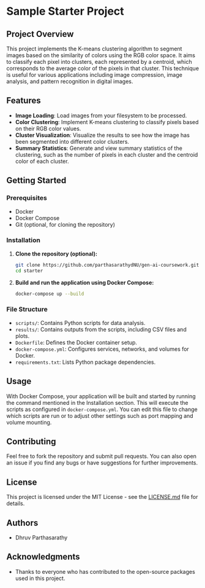# Sample Starter Project

## Project Overview

This project implements the K-means clustering algorithm to segment images based on the similarity of colors using the RGB color space. It aims to classify each pixel into clusters, each represented by a centroid, which corresponds to the average color of the pixels in that cluster. This technique is useful for various applications including image compression, image analysis, and pattern recognition in digital images.

## Features

- **Image Loading**: Load images from your filesystem to be processed.
- **Color Clustering**: Implement K-means clustering to classify pixels based on their RGB color values.
- **Cluster Visualization**: Visualize the results to see how the image has been segmented into different color clusters.
- **Summary Statistics**: Generate and view summary statistics of the clustering, such as the number of pixels in each cluster and the centroid color of each cluster.

## Getting Started

### Prerequisites
- Docker
- Docker Compose
- Git (optional, for cloning the repository)

### Installation
1. **Clone the repository (optional):**
   ```bash
   git clone https://github.com/parthasarathydNU/gen-ai-coursework.git
   cd starter
   ```

2. **Build and run the application using Docker Compose:**
   ```bash
   docker-compose up --build
   ```

### File Structure
- `scripts/`: Contains Python scripts for data analysis.
- `results/`: Contains outputs from the scripts, including CSV files and plots.
- `Dockerfile`: Defines the Docker container setup.
- `docker-compose.yml`: Configures services, networks, and volumes for Docker.
- `requirements.txt`: Lists Python package dependencies.

## Usage
With Docker Compose, your application will be built and started by running the command mentioned in the Installation section. This will execute the scripts as configured in `docker-compose.yml`. You can edit this file to change which scripts are run or to adjust other settings such as port mapping and volume mounting.

## Contributing
Feel free to fork the repository and submit pull requests. You can also open an issue if you find any bugs or have suggestions for further improvements.

## License
This project is licensed under the MIT License - see the [LICENSE.md](LICENSE) file for details.

## Authors
- Dhruv Parthasarathy

## Acknowledgments
- Thanks to everyone who has contributed to the open-source packages used in this project.
